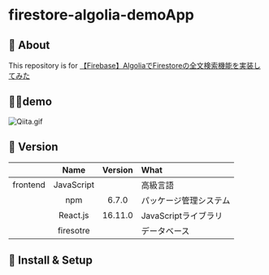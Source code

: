 # firestore-algolia-demoApp

## 💬 About

This repository is for [【Firebase】AlgoliaでFirestoreの全文検索機能を実装してみた](https://qiita.com/katsuomi/items/b80a9646585d040aa63e)

## 💁‍♂️demo
![Qiita.gif](https://qiita-image-store.s3.ap-northeast-1.amazonaws.com/0/270696/eeec85ff-384f-53eb-2a65-20057e2a2cfa.gif)

## 🌻 Version

||Name|Version|What|
|:-:|:-:|:-:|:-|
|frontend|JavaScript||高級言語|
||npm|6.7.0|パッケージ管理システム|
||React.js|16.11.0|JavaScriptライブラリ|
||firesotre||データベース|

## 🔰 Install & Setup


